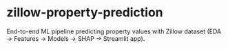 # zillow-property-prediction
End-to-end ML pipeline predicting property values with Zillow dataset (EDA → Features → Models → SHAP → Streamlit app).
